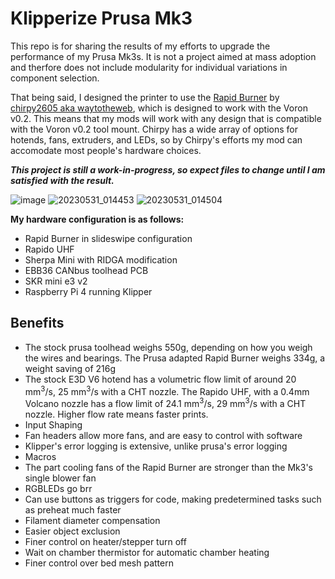 # Klipperize Prusa Mk3
This repo is for sharing the results of my efforts to upgrade the performance of my Prusa Mk3s. It is not a project aimed at mass adoption and therfore does not include modularity for individual variations in component selection.

That being said, I designed the printer to use the [Rapid Burner](https://github.com/chirpy2605/voron/tree/main/V0/Rapid_Burner) by [chirpy2605 aka waytotheweb](https://github.com/chirpy2605), which is designed to work with the Voron v0.2. This means that my mods will work with any design that is compatible with the Voron v0.2 tool mount. Chirpy has a wide array of options for hotends, fans, extruders, and LEDs, so by Chirpy's efforts my mod can accomodate most people's hardware choices. 

***This project is still a work-in-progress, so expect files to change until I am satisfied with the result.*** 

![image](https://github.com/Blargedy/Klipperize_Prusa_Mk3/assets/25805271/27b99a66-9c8d-4350-8c39-771e79116d10)
![20230531_014453](https://github.com/Blargedy/Klipperize_Prusa_Mk3/assets/25805271/6077124e-105c-49ce-9f65-2031fd94c15b)
![20230531_014504](https://github.com/Blargedy/Klipperize_Prusa_Mk3/assets/25805271/508382e7-c8db-43b7-a8c6-d2d966f17397)


**My hardware configuration is as follows:**
* Rapid Burner in slideswipe configuration
* Rapido UHF
* Sherpa Mini with RIDGA modification
* EBB36 CANbus toolhead PCB
* SKR mini e3 v2
* Raspberry Pi 4 running Klipper

## Benefits
* The stock prusa toolhead weighs 550g, depending on how you weigh the wires and bearings. The Prusa adapted Rapid Burner weighs 334g, a weight saving of 216g
* The stock E3D V6 hotend has a volumetric flow limit of around 20 mm<sup>3</sup>/s, 25 mm<sup>3</sup>/s with a CHT nozzle. The Rapido UHF, with a 0.4mm Volcano nozzle has a flow limit of 24.1 mm<sup>3</sup>/s, 29 mm<sup>3</sup>/s with a CHT nozzle. Higher flow rate means faster prints. 
* Input Shaping
* Fan headers allow more fans, and are easy to control with software
* Klipper's error logging is extensive, unlike prusa's error logging
* Macros
* The part cooling fans of the Rapid Burner are stronger than the Mk3's single blower fan
* RGBLEDs go brr
* Can use buttons as triggers for code, making predetermined tasks such as preheat much faster
* Filament diameter compensation
* Easier object exclusion
* Finer control on heater/stepper turn off
* Wait on chamber thermistor for automatic chamber heating
* Finer control over bed mesh pattern
